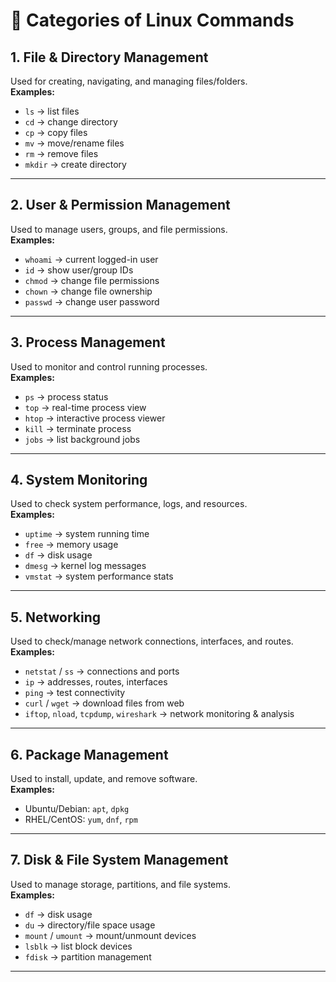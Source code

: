 # 📂 Categories of Linux Commands

## 1. File & Directory Management  
Used for creating, navigating, and managing files/folders.  
**Examples:**  
- `ls` → list files  
- `cd` → change directory  
- `cp` → copy files  
- `mv` → move/rename files  
- `rm` → remove files  
- `mkdir` → create directory  

---

## 2. User & Permission Management  
Used to manage users, groups, and file permissions.  
**Examples:**  
- `whoami` → current logged-in user  
- `id` → show user/group IDs  
- `chmod` → change file permissions  
- `chown` → change file ownership  
- `passwd` → change user password  

---

## 3. Process Management  
Used to monitor and control running processes.  
**Examples:**  
- `ps` → process status  
- `top` → real-time process view  
- `htop` → interactive process viewer  
- `kill` → terminate process  
- `jobs` → list background jobs  

---

## 4. System Monitoring  
Used to check system performance, logs, and resources.  
**Examples:**  
- `uptime` → system running time  
- `free` → memory usage  
- `df` → disk usage  
- `dmesg` → kernel log messages  
- `vmstat` → system performance stats  

---

## 5. Networking  
Used to check/manage network connections, interfaces, and routes.  
**Examples:**  
- `netstat` / `ss` → connections and ports  
- `ip` → addresses, routes, interfaces  
- `ping` → test connectivity  
- `curl` / `wget` → download files from web  
- `iftop`, `nload`, `tcpdump`, `wireshark` → network monitoring & analysis  

---

## 6. Package Management  
Used to install, update, and remove software.  
**Examples:**  
- Ubuntu/Debian: `apt`, `dpkg`  
- RHEL/CentOS: `yum`, `dnf`, `rpm`  

---

## 7. Disk & File System Management  
Used to manage storage, partitions, and file systems.  
**Examples:**  
- `df` → disk usage  
- `du` → directory/file space usage  
- `mount` / `umount` → mount/unmount devices  
- `lsblk` → list block devices  
- `fdisk` → partition management  

---
